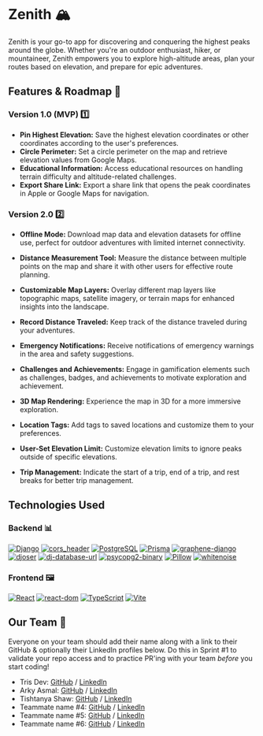 # Zenith 🏔️

Zenith is your go-to app for discovering and conquering the highest peaks around the globe. Whether you're an outdoor enthusiast, hiker, or mountaineer, Zenith empowers you to explore high-altitude areas, plan your routes based on elevation, and prepare for epic adventures.

## Features & Roadmap 🚀

### Version 1.0 (MVP) 1️⃣

- **Pin Highest Elevation:** Save the highest elevation coordinates or other coordinates according to the user's preferences.
- **Circle Perimeter:** Set a circle perimeter on the map and retrieve elevation values from Google Maps.
- **Educational Information:** Access educational resources on handling terrain difficulty and altitude-related challenges.
- **Export Share Link:** Export a share link that opens the peak coordinates in Apple or Google Maps for navigation.

### Version 2.0 2️⃣

- **Offline Mode:** Download map data and elevation datasets for offline use, perfect for outdoor adventures with limited internet connectivity.

- **Distance Measurement Tool:** Measure the distance between multiple points on the map and share it with other users for effective route planning.
- **Customizable Map Layers:** Overlay different map layers like topographic maps, satellite imagery, or terrain maps for enhanced insights into the landscape.
- **Record Distance Traveled:** Keep track of the distance traveled during your adventures.
- **Emergency Notifications:** Receive notifications of emergency warnings in the area and safety suggestions.
- **Challenges and Achievements:** Engage in gamification elements such as challenges, badges, and achievements to motivate exploration and achievement.
- **3D Map Rendering:** Experience the map in 3D for a more immersive exploration.
- **Location Tags:** Add tags to saved locations and customize them to your preferences.
- **User-Set Elevation Limit:** Customize elevation limits to ignore peaks outside of specific elevations.
- **Trip Management:** Indicate the start of a trip, end of a trip, and rest breaks for better trip management.

## Technologies Used

### Backend 📊

[![Django](https://img.shields.io/badge/Django-3.2.12-green)](https://www.djangoproject.com/)
[![cors_header](https://img.shields.io/badge/cors_header-3.10.0-blue)](https://pypi.org/project/django-cors-headers/)
[![PostgreSQL](https://img.shields.io/badge/PostgreSQL-14.2-purple)](https://www.postgresql.org/)
[![Prisma](https://img.shields.io/badge/Prisma-3.9.1-orange)](https://www.prisma.io/)
[![graphene-django](https://img.shields.io/badge/graphene--django-3.0.0-red)](https://docs.graphene-python.org/projects/django/en/latest/)
[![djoser](https://img.shields.io/badge/djoser-2.1.0-yellow)](https://djoser.readthedocs.io/en/latest/)
[![dj-database-url](https://img.shields.io/badge/dj--database--url-0.5.0-brightgreen)](https://pypi.org/project/dj-database-url/)
[![psycopg2-binary](https://img.shields.io/badge/psycopg2--binary-2.9.1-lightgrey)](https://pypi.org/project/psycopg2-binary/)
[![Pillow](https://img.shields.io/badge/Pillow-9.0.0-yellowgreen)](https://pillow.readthedocs.io/en/stable/)
[![whitenoise](https://img.shields.io/badge/whitenoise-6.0.0-cyan)](http://whitenoise.evans.io/en/stable/)

### Frontend 🖼

[![React](https://img.shields.io/badge/React-18.2.0-blue)](https://reactjs.org/)
[![react-dom](https://img.shields.io/badge/react--dom-18.2.0-lightblue)](https://reactjs.org/docs/react-dom.html)
[![TypeScript](https://img.shields.io/badge/TypeScript-5.2.2-blueviolet)](https://www.typescriptlang.org/)
[![Vite](https://img.shields.io/badge/Vite-5.1.6-orange)](https://vitejs.dev/)

## Our Team 👥️

Everyone on your team should add their name along with a link to their GitHub
& optionally their LinkedIn profiles below. Do this in Sprint #1 to validate
your repo access and to practice PR'ing with your team *before* you start
coding!

- Tris Dev: [GitHub](https://github.com/trisDeveloper/) / [LinkedIn](https://www.linkedin.com/in/tris-dev-017627226/)
- Arky Asmal: [GitHub](https://github.com/aasmal97) / [LinkedIn](https://www.linkedin.com/in/arky-asmal)
- Tishtanya Shaw: [GitHub](https://github.com/TishShaw) / [LinkedIn](https://linkedin.com/in/tishtanya-shaw)
- Teammate name #4: [GitHub](https://github.com/ghaccountname) / [LinkedIn](https://linkedin.com/in/sushghosh)
- Teammate name #5: [GitHub](https://github.com/ghaccountname) / [LinkedIn](https://linkedin.com/in/liaccountname)
- Teammate name #6: [GitHub](https://github.com/ghaccountname) / [LinkedIn](https://linkedin.com/in/liaccountname)
